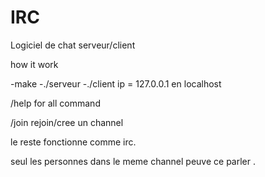# IRC
Logiciel de chat serveur/client

how it work

-make
-./serveur <port>
-./client <ip> <port>     ip = 127.0.0.1 en localhost

/help for all command

/join rejoin/cree un channel

le reste fonctionne comme irc.

seul les personnes dans le meme channel peuve ce parler .

